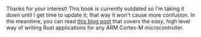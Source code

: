 Thanks for your interest! This book is currently outdated so I'm taking it down
until I get time to update it; that way it won't cause more confusion. In the
meantime, you can read [this blog post] that covers the *easy*, high level way
of writing Rust applications for any ARM Cortex-M microcontroller.

[this blog post]: http://blog.japaric.io/quickstart/

<!-- # What is a dev board? -->

<!-- Dev board is the short term for "development board". When dealing with embedded -->
<!-- systems it is typical to have an application specific PCB board which carries -->
<!-- the processor you are going to write software for. However, sometimes you don't -->
<!-- know what your hardware looks like at the start of a project, or maybe you want -->
<!-- to be able to rapidly prototype by connecting different sensors and actuators to -->
<!-- your processor without having to make a new PCB board every time. This is where -->
<!-- dev boards come in, they are essentially the bare minimum you need (sometimes -->
<!-- with some additional sensors for evaluation) to turn on the processor, program -->
<!-- it, and connect things to it. If you are familiar with the [Arduino] platform, -->
<!-- that is a dev board. -->

<!-- While you can use an emulator to follow along it is more fun, and more -->
<!-- rewarding, to make command real hardware to do your bidding. So lets choose one! -->

<!-- [Arduino]: https://www.arduino.cc/ -->

<!-- > **TODO** A picture would be useful here. -->

<!-- # What dev board should I use/get? -->

<!-- I won't force you to use a specific dev board. This document has been written in -->
<!-- a device-agnostic way so you can follow it with pretty much any dev board you -->
<!-- want. Where a specific dev board is targeted it will be stated explicitly. -->

<!-- Nonetheless, some dev boards are easier to work with than others. This section -->
<!-- will provide you some advice on how to pick a dev board that will make your life -->
<!-- easier. -->

<!-- When we are choosing a dev board we are looking at the following parameters, -->
<!-- which are outlined in more detail below: -->

<!-- - Supports OpenOCD. Which is what we will use to load and debug compiled -->
<!--   binaries of our Rust code. -->

<!-- - Has good documentation. You always will have the datasheet from the -->
<!--   manufacturer, but good and easy to follow documentation on the boards pinout, -->
<!--   how it relates to the processor and what other goodies you have is key. -->

<!-- - Community! Some dev boards have more of a following than others, while others -->
<!--   will be using C/C++ the community can help with hardware related issues, or -->
<!--   maybe even by providing example C code which can be helpful for getting -->
<!--   started. -->

<!-- ## OpenOCD support -->

<!-- We'll use OpenOCD to "flash" and debug the programs we'll develop. It's best if -->
<!-- you can get a dev board with a built-in debugger that's supported by OpenOCD. -->
<!-- You can see a list of such boards [here]. -->

<!-- [here]: https://github.com/ntfreak/openocd/tree/master/tcl/board -->

<!-- > **NOTE** Not all the dev boards listed in that link have an ARM Cortex-M -->
<!-- > microcontroller, some of them have Cortex-A processors, some have -->
<!-- > microcontrollers with a different architecture (e.g. AVR). -->

<!-- One example of such dev board is the [STM32F3DISCOVERY] which I'm going to -->
<!-- use throughout the examples of this document. It seems that most of -->
<!-- the [other evaluation boards][discoveries] by STM32 also have a built-in -->
<!-- debugger and are supported by OpenOCD. I'm not familiar with other vendors like -->
<!-- Atmel and NXP but they probably have similar offerings. -->

<!-- [STM32F3DISCOVERY]: http://www.st.com/en/evaluation-tools/stm32f3discovery.html -->
<!-- [discoveries]: http://www.st.com/en/evaluation-tools/stm32-mcu-discovery-kits.html -->

<!-- Alternatively, you can use a board that doesn't have a built-in debugger if the -->
<!-- microcontroller in it is supported by OpenOCD (check [this list][target]) and -->
<!-- the board exposes a JTAG/SWD connector, but you'll also need an external -->
<!-- debugger supported by OpenOCD (check [this list][interface]). This is more -->
<!-- complicated as you'll have to read about the JTAG/SWD interface to make an -->
<!-- informed decision and you'll also have to figure out how to wire up everything -->
<!-- together. -->

<!-- [target]: https://github.com/ntfreak/openocd/tree/master/tcl/target -->
<!-- [interface]: https://github.com/ntfreak/openocd/tree/master/tcl/interface -->

<!-- > **NOTE** The "target list" linked above not only contains Cortex-M -->
<!-- > microcontrollers but also devices with different architectures. Likewise, the -->
<!-- > "interface list" linked above not only lists JTAG/SWD interfaces. -->

<!-- > **TODO** Add picture of what the connection looks like -->

<!-- ## Good documentation -->

<!-- The microcontroller in it should have documentation about: -->

<!-- - The peripherals it provides: How they work and the registers associated with -->
<!--   them. This document is known as the *Reference Manual* ([example][rm]), -->
<!--   although sometimes this information is contained in the *Data Sheet* -->
<!--   ([example][ds]). -->

<!-- - Hardware bugs (yes, hardware can have bugs too!) or device limitations that -->
<!--   may be present in the revision of the hardware that you own and how to work -->
<!--   around them. This document is known as *Silicon Errata* or just *Errata Sheet* -->
<!--   ([example][se]). -->

<!-- [rm]: http://www.st.com/resource/en/reference_manual/cd00246267.pdf -->
<!-- [ds]: http://www.ti.com/lit/ds/symlink/lm3s6965.pdf -->
<!-- [se]: http://www.st.com/resource/en/errata_sheet/cd00260217.pdf -->

<!-- # Dev boards that Rustaceans have used before -->

<!-- Or that we are sure work just fine. -->

<!-- - [STM32F3DISCOVERY] -->
<!--   - Recommended if you are a beginner as we have beginner friendly documentation -->
<!--     tailored for this specific board. Check the [Discovery] book. -->

<!--   - There's a crate, [f3], that targets this board and provides a high -->
<!--     level, easy to use API. -->

<!--   - Has an on-board programmer/debugger -->

<!--   - Has OpenOCD and GDB support -->

<!-- [f3]: https://crates.io/crates/f3 -->

<!-- [Discovery]: https://japaric.github.io/discovery -->

<!-- - [Other DISCOVERY boards][discoveries] -->
<!--   - Have an on-board programmer/debugger -->

<!--   - Have OpenOCD and GDB support -->

<!-- - [Nucleo boards](http://www.st.com/en/evaluation-tools/stm32-mcu-nucleo.html) -->
<!--   - Pretty much like the DISCOVERYs but in an Arduino-compatible form factor -->

<!--   - You can use Arduino shields with these boards -->

<!--   - Have an on-board programmer/debbuger -->

<!--   - Have OpenOCD and GDB support -->

<!-- - [Teensy 3.x](https://www.pjrc.com/teensy/) -->
<!--   - High level crate, like f3, that targets this board: [teensy3] -->

<!--   - Can flash programs with just a USB cable (has a USB bootloader) -->

<!--   - No debug support (GDB) AFAIK because the SWD pins are not exposed -->

<!-- [teensy3]: https://crates.io/crates/teensy3 -->

<!-- - [Tiva-C Launchpad](http://www.ti.com/tool/ek-tm4c123gxl) -->
<!--   - Has an on-board programmer/debugger -->

<!--   - Has OpenOCD and GDB support -->

<!-- - [Stellaris Launchpad](http://www.ti.com/tool/ek-lm4f120xl) -->
<!--   - Has an on-board programmer/debugger -->

<!--   - Has OpenOCD and GDB support -->

<!-- - Arduino [Due] & [Zero] -->
<!--   - Can flash programs with just a USB cable (has a USB bootloader) -->

<!--   - Debugging requires an external debugger (more hardware) -->

<!-- [Due]: https://www.arduino.cc/en/Main/ArduinoBoardDue -->
<!-- [Zero]: https://www.arduino.cc/en/Main/ArduinoBoardZero -->
